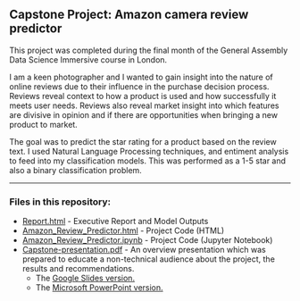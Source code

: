 ## Capstone Project: Amazon camera review predictor

This project was completed during the final month of the General Assembly Data Science Immersive course in London.

I am a keen photographer and I wanted to gain insight into the nature of online reviews due to their influence in the purchase decision process. Reviews reveal context to how a product is used and how successfully it meets user needs. Reviews also reveal market insight into which features are divisive in opinion and if there are opportunities when bringing a new product to market. 

The goal was to predict the star rating for a product based on the review text. I used Natural Language Processing techniques, and entiment analysis to feed into my classification models. This was performed as a 1-5 star and also a binary classification problem. 


- - - -

### Files in this repository:

* [Report.html](/docs/Report.html) - Executive Report and Model Outputs 
* [Amazon_Review_Predictor.html](https://mayanpatel.github.io/Predicting-Camera-Reviews-Amazon/) - Project Code (HTML)
* [Amazon_Review_Predictor.ipynb](Amazon_Review_Predictor.ipynb) - Project Code (Jupyter Notebook)
* [Capstone-presentation.pdf](/docs/Final_Capstone_Presentation.pdf) - An overview presentation which was prepared to educate a non-technical audience about the project, the results and  recommendations. 
  * The [Google Slides version.](https://docs.google.com/presentation/d/')
  * The [Microsoft PowerPoint version.](/docs/Capstone_Presentation.pptx)





